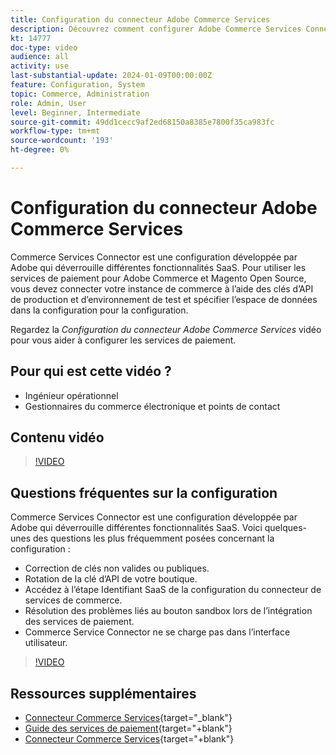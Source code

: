 ```yaml
---
title: Configuration du connecteur Adobe Commerce Services
description: Découvrez comment configurer Adobe Commerce Services Connector pour l’utiliser avec les produits SaaS de Commerce et comment résoudre les problèmes courants.
kt: 14777
doc-type: video
audience: all
activity: use
last-substantial-update: 2024-01-09T00:00:00Z
feature: Configuration, System
topic: Commerce, Administration
role: Admin, User
level: Beginner, Intermediate
source-git-commit: 49dd1cecc9af2ed68150a8385e7800f35ca983fc
workflow-type: tm+mt
source-wordcount: '193'
ht-degree: 0%

---
```


# Configuration du connecteur Adobe Commerce Services

Commerce Services Connector est une configuration développée par Adobe qui déverrouille différentes fonctionnalités SaaS. Pour utiliser les services de paiement pour Adobe Commerce et Magento Open Source, vous devez connecter votre instance de commerce à l’aide des clés d’API de production et d’environnement de test et spécifier l’espace de données dans la configuration pour la configuration.

Regardez la _Configuration du connecteur Adobe Commerce Services_ vidéo pour vous aider à configurer les services de paiement.

## Pour qui est cette vidéo ?

- Ingénieur opérationnel
- Gestionnaires du commerce électronique et points de contact

## Contenu vidéo

>[!VIDEO](https://video.tv.adobe.com/v/3425958?learn=on)

## Questions fréquentes sur la configuration

Commerce Services Connector est une configuration développée par Adobe qui déverrouille différentes fonctionnalités SaaS. Voici quelques-unes des questions les plus fréquemment posées concernant la configuration :

- Correction de clés non valides ou publiques.
- Rotation de la clé d’API de votre boutique.
- Accédez à l’étape Identifiant SaaS de la configuration du connecteur de services de commerce.
- Résolution des problèmes liés au bouton sandbox lors de l’intégration des services de paiement.
- Commerce Service Connector ne se charge pas dans l’interface utilisateur.

>[!VIDEO](https://video.tv.adobe.com/v/3425959?learn=on)

## Ressources supplémentaires

- [Connecteur Commerce Services](https://experienceleague.adobe.com/docs/commerce-merchant-services/user-guides/integration-services/saas.html){target="_blank"}
- [Guide des services de paiement](https://experienceleague.adobe.com/docs/commerce-merchant-services/payment-services/guide-overview.html){target="+blank"}
- [Connecteur Commerce Services](https://experienceleague.adobe.com/docs/commerce-merchant-services/user-guides/integration-services/saas.html){target="+blank"}
